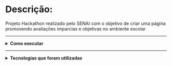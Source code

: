 # Descrição:
Projeto Hackathon realizado pelo SENAI com o objetivo de criar uma página promovendo avaliações imparcias e objetivas no ambiente escolar

---

<details>
  <summary> <b> Como executar </b> </summary>
<p>

Instale o Python pelo computador e alguma IDE para usá-lo (pode ser o PyCharm ou VS Code), acessando o terminal Python, instale esses programas através do comando "pip install" e o nome dele:

- django
- gunicorn
- pytz
- sqlparse
- whitenoise
- Pillow

Com tudo instalado, execute o comando "python manage.py runserver" na pasta "JM_Veiculos" pelo terminal python, se tudo der certo ele vai criar algo como "Starting development server at http://127.0.0.1:7000/" e com o link HTTP você consegue acessar o site.

</p>
</details>

---

<details>
  <summary> <b> Tecnologias que foram utilizadas </b> </summary>
<p>

- Python para Back End
- HTML - CSS para Front
- Pillow para adição de imagens
- Django para CRUD, integração e criação de sites
- Bootstrap como framework Front End
- SQlite como linguagem de Banco de Dados

</p>
</details>
